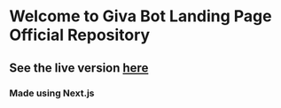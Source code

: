 # Welcome to Giva Bot Landing Page Official Repository

## See the live version [here](https://givabot.netlify.app)

### Made using Next.js 
